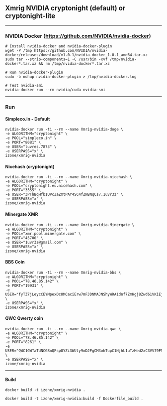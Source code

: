 ## Xmrig NVIDIA cryptonight (default) or cryptonight-lite
-----

### NVIDIA Docker (https://github.com/NVIDIA/nvidia-docker)
```
# Install nvidia-docker and nvidia-docker-plugin
wget -P /tmp https://github.com/NVIDIA/nvidia-docker/releases/download/v1.0.1/nvidia-docker_1.0.1_amd64.tar.xz
sudo tar --strip-components=1 -C /usr/bin -xvf /tmp/nvidia-docker*.tar.xz && rm /tmp/nvidia-docker*.tar.xz

# Run nvidia-docker-plugin
sudo -b nohup nvidia-docker-plugin > /tmp/nvidia-docker.log

# Test nvidia-smi
nvidia-docker run --rm nvidia/cuda nvidia-smi
```
-----

### Run

#### Simpleco.in - Default
```
nvidia-docker run -ti --rm --name Xmrig-nvidia-doge \
-e ALGORITHM="cryptonight" \
-e POOL="simpleco.in" \
-e PORT="8081" \
-e USER="luvres.7873" \
-e USERPASS="x" \
izone/xmrig-nvidia 
```

#### Nicehash (cryptonight)
```
nvidia-docker run -ti --rm --name Xmrig-nvidia-nicehash \
-e ALGORITHM="cryptonight" \
-e POOL="cryptonight.eu.nicehash.com" \
-e PORT="3355" \
-e USER="3PThBqHfb1UVcZaZXtPAY4SC4fZNBNqCs7.1uvr3z" \
-e USERPASS="x" \
izone/xmrig-nvidia 
```

#### Minergate XMR
```
nvidia-docker run -ti --rm --name Xmrig-nvidia-Minergate \
-e ALGORITHM="cryptonight" \
-e POOL="xmr.pool.minergate.com" \
-e PORT="45700" \
-e USER="1uvr3z@gmail.com" \
-e USERPASS="x" \
izone/xmrig-nvidia 
```

#### BBS Coin
```
nvidia-docker run -ti --rm --name Xmrig-nvidia-bbs \
-e ALGORITHM="cryptonight" \
-e POOL="78.46.85.142" \
-e PORT="19931" \
-e USER="fyTZ7jLeycCEYMpexDcUMCaxiErw7mFJDNMAJNShyWRA1dnf7ZmHgj8Zwd61VKiEjHDd8TsgZJL9h4ZdbYBdfCHv32d62EsgX" \
-e USERPASS="x" \
izone/xmrig-nvidia 
```

#### QWC Qwerty coin
```
nvidia-docker run -ti --rm --name Xmrig-nvidia-qwc \
-e ALGORITHM="cryptonight" \
-e POOL="78.46.85.142" \
-e PORT="8261" \
-e USER="QWC1GWTaTdNCGBnQPspUYZi3WUty9mDJPgCM3ohTupC1NjhL1uTzHed2xC3VV79P57A3L5ZWrzKC8a4hXifqwuyd4yQSrY82EK" \
-e USERPASS="x" \
izone/xmrig-nvidia 
```

-----
#### Build
```
docker build -t izone/xmrig-nvidia .
```
```
docker build -t izone/xmrig-nvidia:build -f Dockerfile_build .
```


